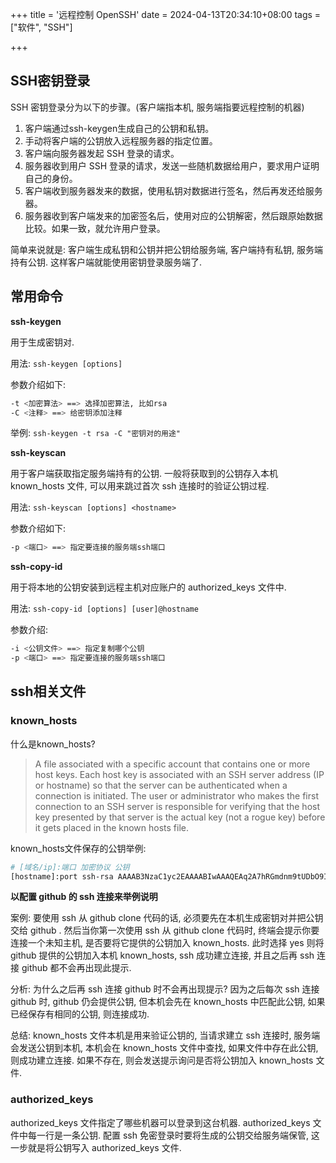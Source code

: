+++
title = '远程控制 OpenSSH'
date = 2024-04-13T20:34:10+08:00
tags = ["软件", "SSH"]

+++

## SSH密钥登录

SSH 密钥登录分为以下的步骤。(客户端指本机, 服务端指要远程控制的机器)
1. 客户端通过ssh-keygen生成自己的公钥和私钥。
2. 手动将客户端的公钥放入远程服务器的指定位置。
3. 客户端向服务器发起 SSH 登录的请求。
4. 服务器收到用户 SSH 登录的请求，发送一些随机数据给用户，要求用户证明自己的身份。
5. 客户端收到服务器发来的数据，使用私钥对数据进行签名，然后再发还给服务器。
6. 服务器收到客户端发来的加密签名后，使用对应的公钥解密，然后跟原始数据比较。如果一致，就允许用户登录。

简单来说就是:  客户端生成私钥和公钥并把公钥给服务端, 客户端持有私钥, 服务端持有公钥. 这样客户端就能使用密钥登录服务端了.

## 常用命令

**ssh-keygen**

用于生成密钥对. 

用法: `ssh-keygen [options]`

参数介绍如下:

``` bash
-t <加密算法> ==> 选择加密算法, 比如rsa
-C <注释> ==> 给密钥添加注释
```

举例: `ssh-keygen -t rsa -C "密钥对的用途"`

**ssh-keyscan**

用于客户端获取指定服务端持有的公钥. 一般将获取到的公钥存入本机 known_hosts 文件, 可以用来跳过首次 ssh 连接时的验证公钥过程.

用法: `ssh-keyscan [options] <hostname>`

参数介绍如下:

``` bash
-p <端口> ==> 指定要连接的服务端ssh端口
```

**ssh-copy-id**

用于将本地的公钥安装到远程主机对应账户的 authorized_keys 文件中.

用法: `ssh-copy-id [options] [user]@hostname`

参数介绍:

``` bash
-i <公钥文件> ==> 指定复制哪个公钥
-p <端口> ==> 指定要连接的服务端ssh端口
```



## ssh相关文件

### known_hosts

什么是known_hosts?

> A file associated with a specific account that contains one or more host keys. Each host key is associated with an SSH server address (IP or hostname) so that the server can be authenticated when a connection is initiated. The user or administrator who makes the first connection to an SSH server is responsible for verifying that the host key presented by that server is the actual key (not a rogue key) before it gets placed in the known hosts file.

known_hosts文件保存的公钥举例:

``` bash
# [域名/ip]:端口 加密协议 公钥
[hostname]:port ssh-rsa AAAAB3NzaC1yc2EAAAABIwAAAQEAq2A7hRGmdnm9tUDbO9IDSwBK6TbQa+PXYPCPy6rbTrTtw7PHkccKrpp0yVhp5HdEIcKr6pLlVDBfOLX9QUsyCOV0wzfjIJNlGEYsdlLJizHhbn2mUjvSAHQqZETYP81eFzLQNnPHt4EVVUh7VfDESU84KezmD5QlWpXLmvU31/yMf+Se8xhHTvKSCZIFImWwoG6mbUoWf9nzpIoaSjB+weqqUUmpaaasXVal72J+UX2B+2RPW3RcT0eOzQgqlJL3RKrTJvdsjE3JEAvGq3lGHSZXy28G3skua2SmVi/w4yCE6gbODqnTWlg7+wC604ydGXA8VJiS5ap43JXiUFFAaQ==
```

**以配置 github 的 ssh 连接来举例说明**

案例: 
要使用 ssh 从 github clone 代码的话, 必须要先在本机生成密钥对并把公钥交给 github . 然后当你第一次使用 ssh 从 github clone 代码时, 终端会提示你要连接一个未知主机, 是否要将它提供的公钥加入 known_hosts. 此时选择 yes 则将 github 提供的公钥加入本机 known_hosts, ssh 成功建立连接, 并且之后再 ssh 连接 github 都不会再出现此提示.

分析:
为什么之后再 ssh 连接 github 时不会再出现提示? 因为之后每次 ssh 连接 github 时, github 仍会提供公钥, 但本机会先在 known_hosts 中匹配此公钥, 如果已经保存有相同的公钥, 则连接成功.

总结:
known_hosts 文件本机是用来验证公钥的, 当请求建立 ssh 连接时, 服务端会发送公钥到本机, 本机会在 known_hosts 文件中查找, 如果文件中存在此公钥, 则成功建立连接. 如果不存在, 则会发送提示询问是否将公钥加入 known_hosts 文件.



### authorized_keys 

authorized_keys 文件指定了哪些机器可以登录到这台机器. authorized_keys 文件中每一行是一条公钥. 配置 ssh 免密登录时要将生成的公钥交给服务端保管, 这一步就是将公钥写入 authorized_keys 文件.

